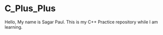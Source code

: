 # C_Plus_Plus
Hello, My name is Sagar Paul.
This is my C++ Practice repository while I am learning.
